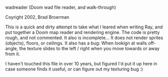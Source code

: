 wadreader (Doom wad file reader, and walk-through)

Coyright 2002, Brad Broerman

This is a quick and dirty attempt to take what I leared when writing Ray, and put together a Doom map reader and rendering engine. 
The code is pretty rough, and not commented. It also is incomplete... It does not render sprites (objects), floors, or ceilings. 
It also has a bug: When lookign at walls off-angle, the texture slides to the left / right when you move towards or away from it. 

I haven't touched this file in over 10 years, but figured I'd put it up here in case someone finds it useful, or can figure out my texturing bug :)
